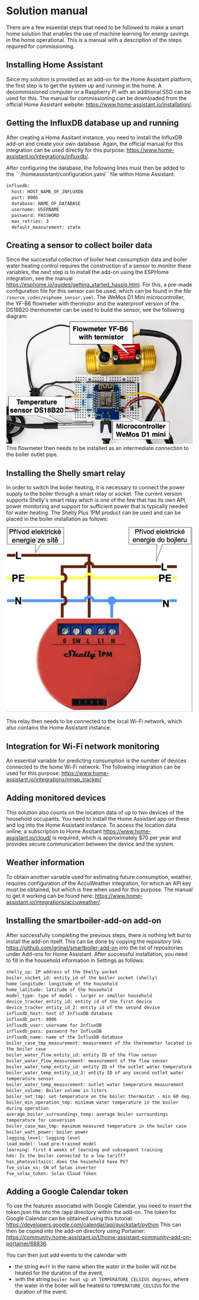 # Solution manual
There are a few essential steps that need to be followed to make a smart home solution that enables the use of machine learning for energy savings in the home operational. This is a manual with a description of the steps required for commissioning.
## Installing Home Assistant
Since my solution is provided as an add-on for the Home Assistant platform, the first step is to get the system up and running in the home. A decommissioned computer or a Raspberry Pi with an additional SSD can be used for this. The manual for commissioning can be downloaded from the official Home Assistant website: <https://www.home-assistant.io/installation/>.

## Getting the InfluxDB database up and running
After creating a Home Assitant instance, you need to install the InfluxDB add-on and create your own database. Again, the official manual for this integration can be used directly for this purpose: <https://www.home-assistant.io/integrations/influxdb/>.

After configuring the database, the following lines must then be added to the ```/homeassistant/configuration.yaml`` file within Home Assistant:

```
influxdb:
  host: HOST_NAME_OF_INFLUXDB
  port: 8086
  database: NAME_OF_DATABASE
  username: USERNAME
  password: PASSWORD
  max_retries: 3
  default_measurement: state
  ```

## Creating a sensor to collect boiler data
Since the successful collection of boiler heat consumption data and boiler water heating control requires the construction of a sensor to monitor these variables, the next step is to install the add-on using the ESPHome integration, see the manual <https://esphome.io/guides/getting_started_hassio.html>.
For this, a pre-made configuration file for this sensor can be used, which can be found in the file ``/source_codes/esphome_sensor.yaml``. 
The WeMos D1 Mini microcontroller, the YF-B6 flowmeter with thermistor and the waterproof version of the DS18B20 thermometer can be used to build the sensor, see the following diagram:
![Example of a sensor for monitoring boiler quantities](schema.png "Sensor diagram")
This flowmeter then needs to be installed as an intermediate connection to the boiler outlet pipe.

## Installing the Shelly smart relay
In order to switch the boiler heating, it is necessary to connect the power supply to the boiler through a smart relay or socket. The current version supports Shelly's smart relay which is one of the few that has its own API, power monitoring and support for sufficient power that is typically needed for water heating.
The Shelly Plus 1PM product can be used and can be placed in the boiler installation as follows:

![Schematic diagram of Shelly module wiring in boiler wiring](shelly.png "Shelly module wiring in boiler wiring")

This relay then needs to be connected to the local Wi-Fi network, which also contains the Home Assistant instance.

## Integration for Wi-Fi network monitoring
An essential variable for predicting consumption is the number of devices connected to the home Wi-Fi network. The following integration can be used for this purpose: https://www.home-assistant.io/integrations/nmap_tracker/

## Adding monitored devices
This solution also counts on the location data of up to two devices of the household occupants. You need to install the Home Assistant app on these and log into the Home Assistant instance. To access the location data online, a subscription to Home Assitant <https://www.home-assistant.io/cloud/> is required, which is approximately $70 per year and provides secure communication between the device and the system.

## Weather information
To obtain another variable used for estimating future consumption, weather, requires configuration of the AccuWeather integration, for which an API key must be obtained, but which is free when used for this purpose.
The manual to get it working can be found here: <https://www.home-assistant.io/integrations/accuweather/>.

## Installing the smartboiler-add-on add-on
After successfully completing the previous steps, there is nothing left but to install the add-on itself. This can be done by copying the repository link <https://github.com/grinwi/smartboiler-add-on> into the list of repositories under Add-ons for Home Assistant.
After successful installation, you need to fill in the household information in Settings as follows:

```
shelly_ip: IP address of the Shelly socket
boiler_socket_id: entity_id of the boiler socket (shelly)
home_longitude: longitude of the household
home_latitude: latitude of the household
model_type: type of model - larger or smaller household
device_tracker_entity_id: entity id of the first device
device_tracker_entity_id_2: entity id of the second device
influxdb_host: host of InfluxDB database
influxdb_port: 8086
influxdb_user: username for InfluxDB
influxdb_pass: password for InfluxDB
influxdb_name: name of the InfluxDB database
boiler_case_tmp_measurement: measurement of the thermometer located in the boiler case
boiler_water_flow_entity_id: entity ID of the flow sensor
boiler_water_flow_measurement: measurement of the flow sensor
boiler_water_temp_entity_id: entity ID of the outlet water temperature
boiler_water_temp_entity_id_2: entity ID of any second outlet water temperature sensor
boiler_water_temp_measurement: outlet water temperature measurement
boiler_volume: Boiler volume in liters
boiler_set_tmp: set temperature on the boiler thermostat - min 60 deg.
boiler_min_operation_tmp: minimum water temperature in the boiler during operation
average_boiler_surroundings_temp: average boiler surroundings temperature for conversion
boiler_case_max_tmp: maximum measured temperature in the boiler case
boiler_watt_power: boiler power
logging_level: logging level
load_model: load pre-trained model
learning: first 4 weeks of learning and subsequent training
hdo: Is the boiler connected to a low tariff?
has_photovoltaics: does the household have PV?
fve_solax_sn: SN of Solax inverter
fve_solax_token: Solax Cloud Token

```

## Adding a Google Calendar token
To use the features associated with Google Calendar, you need to insert the token.json file into the /app directory within the add-on.
The token for Google Calendar can be obtained using this tutorial: <https://developers.google.com/calendar/api/quickstart/python>
This can then be copied into the add-on directory using Portainer: <https://community.home-assistant.io/t/home-assistant-community-add-on-portainer/68836>.

You can then just add events to the calendar with 
- the string ``#off`` in the name when the water in the boiler will not be heated for the duration of the event,
- with the string ``boiler heat up at TEMPERATURE_CELSIUS degrees``, where the water in the boiler will be heated to ``TEMPERATURE_CELSIUS`` for the duration of the event.
